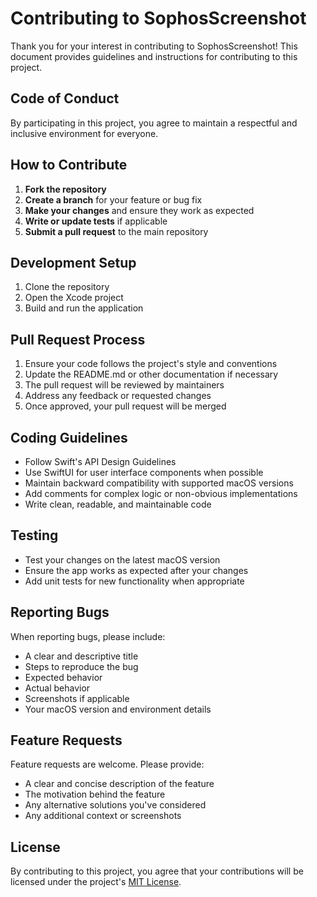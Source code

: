 # Contributing to SophosScreenshot

Thank you for your interest in contributing to SophosScreenshot! This document provides guidelines and instructions for contributing to this project.

## Code of Conduct

By participating in this project, you agree to maintain a respectful and inclusive environment for everyone.

## How to Contribute

1. **Fork the repository**
2. **Create a branch** for your feature or bug fix
3. **Make your changes** and ensure they work as expected
4. **Write or update tests** if applicable
5. **Submit a pull request** to the main repository

## Development Setup

1. Clone the repository
2. Open the Xcode project
3. Build and run the application

## Pull Request Process

1. Ensure your code follows the project's style and conventions
2. Update the README.md or other documentation if necessary
3. The pull request will be reviewed by maintainers
4. Address any feedback or requested changes
5. Once approved, your pull request will be merged

## Coding Guidelines

- Follow Swift's API Design Guidelines
- Use SwiftUI for user interface components when possible
- Maintain backward compatibility with supported macOS versions
- Add comments for complex logic or non-obvious implementations
- Write clean, readable, and maintainable code

## Testing

- Test your changes on the latest macOS version
- Ensure the app works as expected after your changes
- Add unit tests for new functionality when appropriate

## Reporting Bugs

When reporting bugs, please include:

- A clear and descriptive title
- Steps to reproduce the bug
- Expected behavior
- Actual behavior
- Screenshots if applicable
- Your macOS version and environment details

## Feature Requests

Feature requests are welcome. Please provide:

- A clear and concise description of the feature
- The motivation behind the feature
- Any alternative solutions you've considered
- Any additional context or screenshots

## License

By contributing to this project, you agree that your contributions will be licensed under the project's [MIT License](LICENSE).